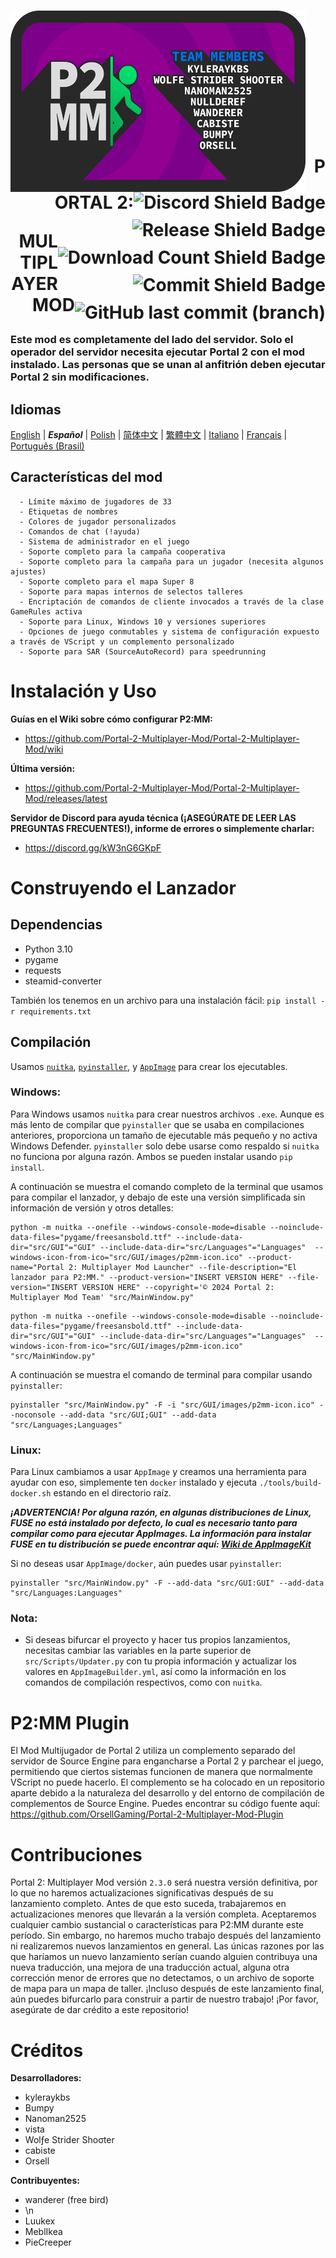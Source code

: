 <h1>
    <img src="https://github.com/Portal-2-Multiplayer-Mod/P2MM-ART/blob/e56d8c209eb3f143bb0607dc1e59730e517ecca6/Banners/P2MMBannerREADME.png?raw=true" alt="P2MMBannerREADME" width="472" height="290" align="left">
    <a href="https://discord.gg/nXRygGNxyK" target="_blank">
        <img src="https://img.shields.io/discord/839651379034193920?color=blue&label=Discord%20Users&style=for-the-badge&logo=discord&logoWidth=20"
                alt="Discord Shield Badge" style="margin-bottom: 10px;" align="right">
    </a>
    <br>
    <a href="https://github.com/Portal-2-Multiplayer-Mod/Portal-2-Multiplayer-Mod/releases/latest">
        <img src="https://img.shields.io/github/release-date/Portal-2-Multiplayer-Mod/Portal-2-Multiplayer-Mod?color=red&label=Latest%20Release&style=for-the-badge"
                alt="Release Shield Badge" style="margin-bottom: 10px;" align="right">
    </a>
    <br>
    <img src="https://img.shields.io/github/downloads/Portal-2-Multiplayer-Mod/Portal-2-Multiplayer-Mod/total?style=for-the-badge&label=TOTAL%20DOWNLOAD%20COUNT"
            alt="Download Count Shield Badge" style="margin-bottom: 10px;" align="right">
    </a>
    <br>
    <a href="https://github.com/Portal-2-Multiplayer-Mod/Portal-2-Multiplayer-Mod/commits/main">
        <img src="https://img.shields.io/github/last-commit/Portal-2-Multiplayer-Mod/Portal-2-Multiplayer-Mod?label=LAST%20COMMIT%20(MAIN)&style=for-the-badge"
                alt="Commit Shield Badge" style="margin-bottom: 10px;" align="right">
    </a>
    <br>
    <a href="https://github.com/Portal-2-Multiplayer-Mod/Portal-2-Multiplayer-Mod/commits/dev">
        <img src="https://img.shields.io/github/last-commit/Portal-2-Multiplayer-Mod/Portal-2-Multiplayer-Mod/dev?style=for-the-badge&label=LAST%20COMMIT%20(DEV)&color=%2334a5eb"
                alt="GitHub last commit (branch)" align="right">
    </a>
    <br>
    <br>
    <p align="right">PORTAL 2:</p>
    <p align="right">MULTIPLAYER MOD</p>
</h1>

### Este mod es completamente del lado del servidor. Solo el operador del servidor necesita ejecutar Portal 2 con el mod instalado. Las personas que se unan al anfitrión deben ejecutar Portal 2 sin modificaciones.

## Idiomas

[English](README.md) | **_Español_** | [Polish](README.pl.md) | [简体中文](README.zh-CN.md) | [繁體中文](README.zh-TW.md) | [Italiano](README.it.md) | [Français](README.fr.md) | [Português (Brasil)](README.pt_BR.md)

## Características del mod

```
  - Límite máximo de jugadores de 33
  - Etiquetas de nombres
  - Colores de jugador personalizados
  - Comandos de chat (!ayuda)
  - Sistema de administrador en el juego
  - Soporte completo para la campaña cooperativa
  - Soporte completo para la campaña para un jugador (necesita algunos ajustes)
  - Soporte completo para el mapa Super 8
  - Soporte para mapas internos de selectos talleres
  - Encriptación de comandos de cliente invocados a través de la clase GameRules activa
  - Soporte para Linux, Windows 10 y versiones superiores
  - Opciones de juego conmutables y sistema de configuración expuesto a través de VScript y un complemento personalizado
  - Soporte para SAR (SourceAutoRecord) para speedrunning
```

# Instalación y Uso

**Guías en el Wiki sobre cómo configurar P2:MM:**

- <https://github.com/Portal-2-Multiplayer-Mod/Portal-2-Multiplayer-Mod/wiki>

**Última versión:**

- <https://github.com/Portal-2-Multiplayer-Mod/Portal-2-Multiplayer-Mod/releases/latest>

**Servidor de Discord para ayuda técnica (¡ASEGÚRATE DE LEER LAS PREGUNTAS FRECUENTES!), informe de errores o simplemente charlar:**

- <https://discord.gg/kW3nG6GKpF>

# Construyendo el Lanzador

## Dependencias

- Python 3.10
- pygame
- requests
- steamid-converter

También los tenemos en un archivo para una instalación fácil: `pip install -r requirements.txt`

## Compilación

Usamos [`nuitka`](https://nuitka.net/), [`pyinstaller`](https://pypi.org/project/pyinstaller/), y [`AppImage`](https://appimage.org/) para crear los ejecutables.

### Windows:

Para Windows usamos `nuitka` para crear nuestros archivos `.exe`. Aunque es más lento de compilar que `pyinstaller` que se usaba en compilaciones anteriores, proporciona un tamaño de ejecutable más pequeño y no activa Windows Defender. `pyinstaller` solo debe usarse como respaldo si `nuitka` no funciona por alguna razón. Ambos se pueden instalar usando `pip install`.

A continuación se muestra el comando completo de la terminal que usamos para compilar el lanzador, y debajo de este una versión simplificada sin información de versión y otros detalles:

```shell
python -m nuitka --onefile --windows-console-mode=disable --noinclude-data-files="pygame/freesansbold.ttf" --include-data-dir="src/GUI"="GUI" --include-data-dir="src/Languages"="Languages"  --windows-icon-from-ico="src/GUI/images/p2mm-icon.ico" --product-name="Portal 2: Multiplayer Mod Launcher" --file-description="El lanzador para P2:MM." --product-version="INSERT VERSION HERE" --file-version="INSERT VERSION HERE" --copyright='© 2024 Portal 2: Multiplayer Mod Team' "src/MainWindow.py"
```

```shell
python -m nuitka --onefile --windows-console-mode=disable --noinclude-data-files="pygame/freesansbold.ttf" --include-data-dir="src/GUI"="GUI" --include-data-dir="src/Languages"="Languages"  --windows-icon-from-ico="src/GUI/images/p2mm-icon.ico" "src/MainWindow.py"
```

A continuación se muestra el comando de terminal para compilar usando `pyinstaller`:

```shell
pyinstaller "src/MainWindow.py" -F -i "src/GUI/images/p2mm-icon.ico" --noconsole --add-data "src/GUI;GUI" --add-data "src/Languages;Languages"
```

### Linux:

Para Linux cambiamos a usar `AppImage` y creamos una herramienta para ayudar con eso, simplemente ten `docker` instalado y ejecuta `./tools/build-docker.sh` estando en el directorio raíz.

_**¡ADVERTENCIA! Por alguna razón, en algunas distribuciones de Linux, FUSE no está instalado por defecto, lo cual es necesario tanto para compilar como para ejecutar AppImages. La información para instalar FUSE en tu distribución se puede encontrar aquí: [Wiki de AppImageKit](https://github.com/AppImage/AppImageKit/wiki/FUSE)**_

Si no deseas usar `AppImage/docker`, aún puedes usar `pyinstaller`:

```shell
pyinstaller "src/MainWindow.py" -F --add-data "src/GUI:GUI" --add-data "src/Languages:Languages"
```

### Nota:

- Si deseas bifurcar el proyecto y hacer tus propios lanzamientos, necesitas cambiar las variables en la parte superior de `src/Scripts/Updater.py` con tu propia información y actualizar los valores en `AppImageBuilder.yml`, así como la información en los comandos de compilación respectivos, como con `nuitka`.

# P2:MM Plugin

El Mod Multijugador de Portal 2 utiliza un complemento separado del servidor de Source Engine para engancharse a Portal 2 y parchear el juego, permitiendo que ciertos sistemas funcionen de manera que normalmente VScript no puede hacerlo. El complemento se ha colocado en un repositorio aparte debido a la naturaleza del desarrollo y del entorno de compilación de complementos de Source Engine. Puedes encontrar su código fuente aquí: <https://github.com/OrsellGaming/Portal-2-Multiplayer-Mod-Plugin>

# Contribuciones

Portal 2: Multiplayer Mod versión `2.3.0` será nuestra versión definitiva, por lo que no haremos actualizaciones significativas después de su lanzamiento completo. Antes de que esto suceda, trabajaremos en actualizaciones menores que llevarán a la versión completa. Aceptaremos cualquier cambio sustancial o características para P2:MM durante este período. Sin embargo, no haremos mucho trabajo después del lanzamiento ni realizaremos nuevos lanzamientos en general. Las únicas razones por las que haríamos un nuevo lanzamiento serían cuando alguien contribuya una nueva traducción, una mejora de una traducción actual, alguna otra corrección menor de errores que no detectamos, o un archivo de soporte de mapa para un mapa de taller. ¡Incluso después de este lanzamiento final, aún puedes bifurcarlo para construir a partir de nuestro trabajo! ¡Por favor, asegúrate de dar crédito a este repositorio!

# Créditos

**Desarrolladores:**

- kyleraykbs
- Bumpy
- Nanoman2525
- vista
- Wolƒe Strider Shoσter
- cabiste
- Orsell

**Contribuyentes:**

- wanderer (free bird)
- \n
- Luukex
- MeblIkea
- PieCreeper
